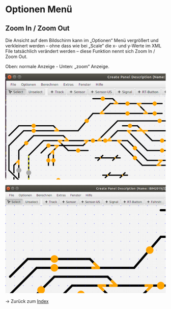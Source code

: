 # Optionen Menü

## Zoom In / Zoom Out

Die Ansicht auf dem Bildschirm kann im „Optionen“ Menü vergrößert und verkleinert werden – ohne dass wie bei „Scale“ die x- und y-Werte im XML File tatsächlich verändert werden – diese Funktion nennt sich Zoom In / Zoom Out.

Oben: normale Anzeige - Unten:  „zoom“ Anzeige.

![](img9.png)

![](img10.png)





-> Zurück zum [Index](index.md)